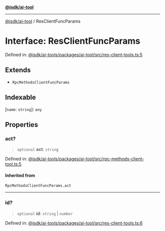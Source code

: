 [**@isdk/ai-tool**](../README.md)

***

[@isdk/ai-tool](../globals.md) / ResClientFuncParams

# Interface: ResClientFuncParams

Defined in: [@isdk/ai-tools/packages/ai-tool/src/res-client-tools.ts:5](https://github.com/isdk/ai-tool.js/blob/209a87173b5eabb2f81db6ea9a6784f34c24e271/src/res-client-tools.ts#L5)

## Extends

- `RpcMethodsClientFuncParams`

## Indexable

\[`name`: `string`\]: `any`

## Properties

### act?

> `optional` **act**: `string`

Defined in: [@isdk/ai-tools/packages/ai-tool/src/rpc-methods-client-tool.ts:5](https://github.com/isdk/ai-tool.js/blob/209a87173b5eabb2f81db6ea9a6784f34c24e271/src/rpc-methods-client-tool.ts#L5)

#### Inherited from

`RpcMethodsClientFuncParams.act`

***

### id?

> `optional` **id**: `string` \| `number`

Defined in: [@isdk/ai-tools/packages/ai-tool/src/res-client-tools.ts:6](https://github.com/isdk/ai-tool.js/blob/209a87173b5eabb2f81db6ea9a6784f34c24e271/src/res-client-tools.ts#L6)
